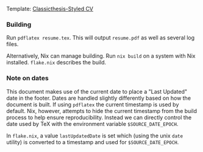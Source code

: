 
Template: [Classicthesis-Styled CV](https://www.latextemplates.com/template/classicthesis-styled-cv)


### Building
Run `pdflatex resume.tex`.  This will output `resume.pdf` as well as several log files.

Alternatively, Nix can manage building.  Run `nix build` on a system with Nix installed.  `flake.nix` describes the build.

### Note on dates
This document makes use of the current date to place a "Last Updated" date in the footer.  Dates are handled slightly differently based on how the document is built.  If using `pdflatex` the current timestamp is used by default.  Nix, however, attempts to hide the current timestamp from the build process to help ensure reproducibility.  Instead we can directly control the date used by TeX with the environment variable `$SOURCE_DATE_EPOCH`.

In `flake.nix`, a value `lastUpdatedDate` is set which (using the unix `date` utility) is converted to a timestamp and used for `$SOURCE_DATE_EPOCH`.
